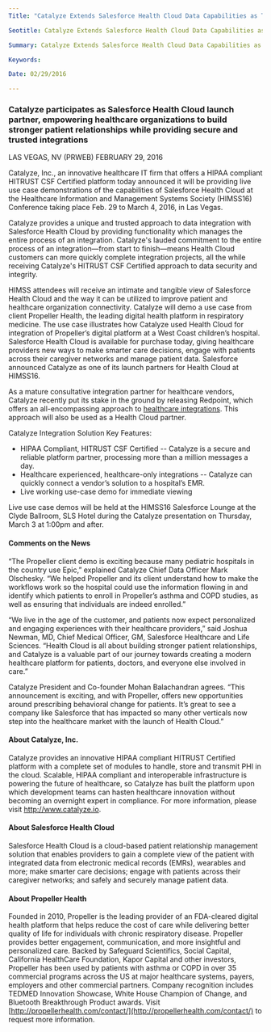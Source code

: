 ```yaml
---
Title: "Catalyze Extends Salesforce Health Cloud Data Capabilities as Trusted Integration Partner with EHRs"

Seotitle: Catalyze Extends Salesforce Health Cloud Data Capabilities as Trusted Integration Partner with EHRs

Summary: Catalyze Extends Salesforce Health Cloud Data Capabilities as Trusted Integration Partner with EHRs

Keywords: 

Date: 02/29/2016

---
```

### Catalyze participates as Salesforce Health Cloud launch partner, empowering healthcare organizations to build stronger patient relationships while providing secure and trusted integrations

LAS VEGAS, NV (PRWEB) FEBRUARY 29, 2016

Catalyze, Inc., an innovative healthcare IT firm that offers a HIPAA compliant HITRUST CSF Certified platform today announced it will be providing live use case demonstrations of the capabilities of Salesforce Health Cloud at the Healthcare Information and Management Systems Society (HIMSS16) Conference taking place Feb. 29 to March 4, 2016, in Las Vegas.

Catalyze provides a unique and trusted approach to data integration with Salesforce Health Cloud by providing functionality which manages the entire process of an integration. Catalyze's lauded commitment to the entire process of an integration—from start to finish—means Health Cloud customers can more quickly complete integration projects, all the while receiving Catalyze's HITRUST CSF Certified approach to data security and integrity.

HIMSS attendees will receive an intimate and tangible view of Salesforce Health Cloud and the way it can be utilized to improve patient and healthcare organization connectivity. Catalyze will demo a use case from client Propeller Health, the leading digital health platform in respiratory medicine. The use case illustrates how Catalyze used Health Cloud for integration of Propeller’s digital platform at a West Coast children’s hospital. Salesforce Health Cloud is available for purchase today, giving healthcare providers new ways to make smarter care decisions, engage with patients across their caregiver networks and manage patient data. Salesforce announced Catalyze as one of its launch partners for Health Cloud at HIMSS16.

As a mature consultative integration partner for healthcare vendors, Catalyze recently put its stake in the ground by releasing Redpoint, which offers an all-encompassing approach to [healthcare integrations](https://catalyze.io/redpoint). This approach will also be used as a Health Cloud partner.

Catalyze Integration Solution Key Features: 

* HIPAA Compliant, HITRUST CSF Certified -- Catalyze is a secure and reliable platform partner, processing more than a million messages a day. 
* Healthcare experienced, healthcare-only integrations -- Catalyze can quickly connect a vendor’s solution to a hospital’s EMR. 
* Live working use-case demo for immediate viewing

Live use case demos will be held at the HIMSS16 Salesforce Lounge at the Clyde Ballroom, SLS Hotel during the Catalyze presentation on Thursday, March 3 at 1:00pm and after.

#### Comments on the News 

“The Propeller client demo is exciting because many pediatric hospitals in the country use Epic,” explained Catalyze Chief Data Officer Mark Olschesky. “We helped Propeller and its client understand how to make the workflows work so the hospital could use the information flowing in and identify which patients to enroll in Propeller’s asthma and COPD studies, as well as ensuring that individuals are indeed enrolled.”

“We live in the age of the customer, and patients now expect personalized and engaging experiences with their healthcare providers,” said Joshua Newman, MD, Chief Medical Officer, GM, Salesforce Healthcare and Life Sciences. “Health Cloud is all about building stronger patient relationships, and Catalyze is a valuable part of our journey towards creating a modern healthcare platform for patients, doctors, and everyone else involved in care.”

Catalyze President and Co-founder Mohan Balachandran agrees. “This announcement is exciting, and with Propeller, offers new opportunities around prescribing behavioral change for patients. It’s great to see a company like Salesforce that has impacted so many other verticals now step into the healthcare market with the launch of Health Cloud.”

#### About Catalyze, Inc. 

Catalyze provides an innovative HIPAA compliant HITRUST Certified platform with a complete set of modules to handle, store and transmit PHI in the cloud. Scalable, HIPAA compliant and interoperable infrastructure is powering the future of healthcare, so Catalyze has built the platform upon which development teams can hasten healthcare innovation without becoming an overnight expert in compliance. For more information, please visit http://www.catalyze.io.

#### About Salesforce Health Cloud 

Salesforce Health Cloud is a cloud-based patient relationship management solution that enables providers to gain a complete view of the patient with integrated data from electronic medical records (EMRs), wearables and more; make smarter care decisions; engage with patients across their caregiver networks; and safely and securely manage patient data.

#### About Propeller Health 

Founded in 2010, Propeller is the leading provider of an FDA-cleared digital health platform that helps reduce the cost of care while delivering better quality of life for individuals with chronic respiratory disease. Propeller provides better engagement, communication, and more insightful and personalized care. Backed by Safeguard Scientifics, Social Capital, California HealthCare Foundation, Kapor Capital and other investors, Propeller has been used by patients with asthma or COPD in over 35 commercial programs across the US at major healthcare systems, payers, employers and other commercial partners. Company recognition includes TEDMED Innovation Showcase, White House Champion of Change, and Bluetooth Breakthrough Product awards. Visit [http://propellerhealth.com/contact/](http://propellerhealth.com/contact/) to request more information.